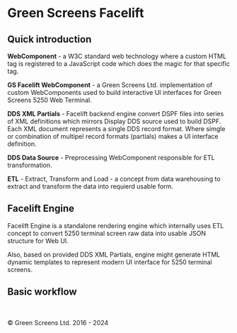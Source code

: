 
# Green Screens Facelift
 
## Quick introduction
 
**WebComponent** - a W3C standard web technology where a custom HTML tag is registered to a JavaScript code which does the magic for that specific tag.
 
**GS Facelift WebComponent** - a Green Screens Ltd. implementation of custom WebComponents used to build interactive UI interfaces for Green Screens 5250 Web Terminal.

**DDS XML Partials** - Facelift backend engine convert DSPF files into series of XML definitions which mirrors Display DDS source used to build DSPF. Each XML document represents a single DDS record format. Where simgle or combination of multipel record formats (partials) makes a UI interface definition.

**DDS Data Source** - Preprocessing WebComponent responsible for ETL transformation. 

**ETL** - Extract, Transform and Load - a concept from data warehousing to extract and transform the data into requierd usable form.

## Facelift Engine

Facelift Engine is a standalone rendering engine which internally uses ETL concept to 
convert 5250 terminal screen raw data into usable JSON structure for Web UI.

Also, based on provided DDS XML Partials, engine might generate HTML dynamic templates to represent modern UI interface for 5250 terminal screens.


## Basic workflow



 <br>

&copy; Green Screens Ltd. 2016 - 2024
